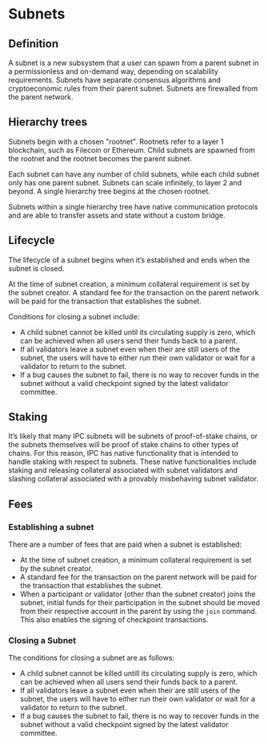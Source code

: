 # Subnets

## Definition

A subnet is a new subsystem that a user can spawn from a parent subnet in a permissionless and on-demand way, depending on scalability requirements. Subnets have separate consensus algorithms and cryptoeconomic rules from their parent subnet. Subnets are firewalled from the parent network.

## Hierarchy trees

Subnets begin with a chosen "rootnet". Rootnets refer to a layer 1 blockchain, such as Filecoin or Ethereum. Child subnets are spawned from the rootnet and the rootnet becomes the parent subnet.

Each subnet can have any number of child subnets, while each child subnet only has one parent subnet. Subnets can scale infinitely, to layer 2 and beyond. A single hierarchy tree begins at the chosen rootnet.

Subnets within a single hierarchy tree have native communication protocols and are able to transfer assets and state without a custom bridge.

## Lifecycle

The lifecycle of a subnet begins when it’s established and ends when the subnet is closed. 

At the time of subnet creation, a minimum collateral requirement is set by the subnet creator.  A standard fee for the transaction on the parent network will be paid for the transaction that establishes the subnet.

Conditions for closing a subnet include:

* A child subnet cannot be killed until its circulating supply is zero, which can be achieved when all users send their funds back to a parent.
* If all validators leave a subnet even when their are still users of the subnet, the users will have to either run their own validator or wait for a validator to return to the subnet.
* If a bug causes the subnet to fail, there is no way to recover funds in the subnet without a valid checkpoint signed by the latest validator committee.

## Staking

It’s likely that many IPC subnets will be subnets of proof-of-stake chains, or the subnets themselves will be proof of stake chains to other types of chains.  For this reason, IPC has native functionality that is intended to handle staking with respect to subnets.  These native functionalities include staking and releasing collateral associated with subnet validators and slashing collateral associated with a provably misbehaving subnet validator.

## Fees

### Establishing a subnet

There are a number of fees that are paid when a subnet is established:

* At the time of subnet creation, a minimum collateral requirement is set by the subnet creator.
* A standard fee for the transaction on the parent network will be paid for the transaction that establishes the subnet.
* When a participant or validator (other than the subnet creator) joins the subnet, initial funds for their participation in the subnet should be moved from their respective account in the parent by using the `join` command.  This also enables the signing of checkpoint transactions.

### Closing a Subnet

The conditions for closing a subnet are as follows:

* A child subnet cannot be killed untill its circulating supply is zero, which can be achieved when all users send their funds back to a parent.
* If all validators leave a subnet even when their are still users of the subnet, the users will have to either run their own validator or wait for a validator to return to the subnet.
* If a bug causes the subnet to fail, there is no way to recover funds in the subnet without a valid checkpoint signed by the latest validator committee.
